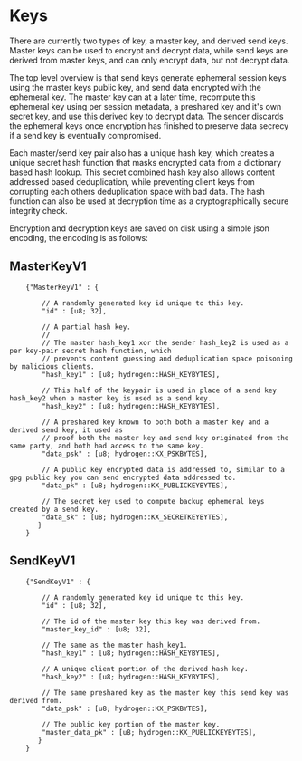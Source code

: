 # Keys

There are currently two types of key, a master key, and derived send keys. Master keys can be used to encrypt and decrypt
data, while send keys are derived from master keys, and can only encrypt data, but not decrypt data.

The top level overview is that send keys generate ephemeral session keys using the master keys public key,
and send data encrypted with the ephemeral key. The master key can at a later time,  recompute this ephemeral
key using per session metadata, a preshared key and it's own secret key, and use this derived key to decrypt data.
The sender discards the ephemeral keys once encryption has finished to preserve data secrecy if a send key is eventually compromised.

Each master/send key pair also has a unique hash key, which creates a unique secret hash function that masks encrypted data
from a dictionary based hash lookup. This secret combined hash key also allows content addressed based deduplication, while
preventing client keys from corrupting each others deduplication space with bad data. The hash function can also be used at
decryption time as a cryptographically secure integrity check.

Encryption and decryption keys are saved on disk using a simple json encoding, the encoding is as follows:

## MasterKeyV1
```
	{"MasterKeyV1" : {
		
		// A randomly generated key id unique to this key. 
		"id" : [u8; 32],
		
		// A partial hash key.
		//
		// The master hash_key1 xor the sender hash_key2 is used as a per key-pair secret hash function, which
		// prevents content guessing and deduplication space poisoning by malicious clients.
		"hash_key1" : [u8; hydrogen::HASH_KEYBYTES],
		
		// This half of the keypair is used in place of a send key hash_key2 when a master key is used as a send key.
		"hash_key2" : [u8; hydrogen::HASH_KEYBYTES],
		
		// A preshared key known to both both a master key and a derived send key, it used as
		// proof both the master key and send key originated from the same party, and both had access to the same key.
		"data_psk" : [u8; hydrogen::KX_PSKBYTES],
		
		// A public key encrypted data is addressed to, similar to a gpg public key you can send encrypted data addressed to.
		"data_pk" : [u8; hydrogen::KX_PUBLICKEYBYTES],

		// The secret key used to compute backup ephemeral keys created by a send key.
		"data_sk" : [u8; hydrogen::KX_SECRETKEYBYTES],
	   }
	} 
```

## SendKeyV1
```
	{"SendKeyV1" : {
		
		// A randomly generated key id unique to this key. 
		"id" : [u8; 32],

		// The id of the master key this key was derived from. 
		"master_key_id" : [u8; 32],
		
		// The same as the master hash_key1.
		"hash_key1" : [u8; hydrogen::HASH_KEYBYTES],
		
		// A unique client portion of the derived hash key.
		"hash_key2" : [u8; hydrogen::HASH_KEYBYTES],
		
		// The same preshared key as the master key this send key was derived from.
		"data_psk" : [u8; hydrogen::KX_PSKBYTES],
		
		// The public key portion of the master key.
		"master_data_pk" : [u8; hydrogen::KX_PUBLICKEYBYTES],
	   }
	} 
``` 


